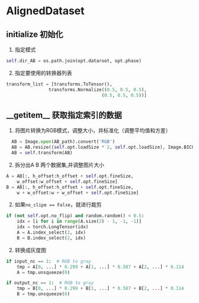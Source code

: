# AlignedDataset

## initialize 初始化

1. 指定模式
```python
self.dir_AB = os.path.join(opt.dataroot, opt.phase)
```

2. 指定要使用的转换器列表
```python
transform_list = [transforms.ToTensor(),
                transforms.Normalize((0.5, 0.5, 0.5),
                                    (0.5, 0.5, 0.5))]
```


## \_\_getitem\_\_    获取指定索引的数据

1. 将图片转换为RGB模式，调整大小，并标准化（调整平均值和方差）
```python
  AB = Image.open(AB_path).convert('RGB')
  AB = AB.resize((self.opt.loadSize * 2, self.opt.loadSize), Image.BICUBIC)
  AB = self.transform(AB)
```

2. 拆分出A B 两个数据集,并调整图片大小

```python
A = AB[:, h_offset:h_offset + self.opt.fineSize,
    w_offset:w_offset + self.opt.fineSize]
B = AB[:, h_offset:h_offset + self.opt.fineSize,
    w + w_offset:w + w_offset + self.opt.fineSize]
```

2. 如果`no_clipe == False`，就进行裁剪
```python
if (not self.opt.no_flip) and random.random() < 0.5:
    idx = [i for i in range(A.size(2) - 1, -1, -1)]
    idx = torch.LongTensor(idx)
    A = A.index_select(2, idx)
    B = B.index_select(2, idx)
```

2. 转换成灰度图
```python
if input_nc == 1:  # RGB to gray
    tmp = A[0, ...] * 0.299 + A[1, ...] * 0.587 + A[2, ...] * 0.114
    A = tmp.unsqueeze(0)

if output_nc == 1:  # RGB to gray
    tmp = B[0, ...] * 0.299 + B[1, ...] * 0.587 + B[2, ...] * 0.114
    B = tmp.unsqueeze(0)
```